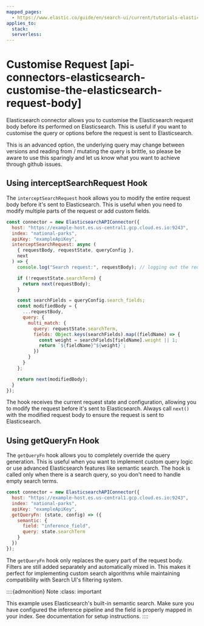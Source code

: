 ```yaml
---
mapped_pages:
  - https://www.elastic.co/guide/en/search-ui/current/tutorials-elasticsearch-customise-request.html
applies_to:
  stack:
  serverless:
---
```


# Customise Request [api-connectors-elasticsearch-customise-the-elasticsearch-request-body]

Elasticsearch connector allows you to customise the Elasticsearch request body before its performed on Elasticsearch. This is useful if you want to customise the query or options before the request is sent to Elasticsearch.

This is an advanced option, the underlying query may change between versions and reading from / mutating the query is brittle, so please be aware to use this sparingly and let us know what you want to achieve through github issues.

## Using interceptSearchRequest Hook

The `interceptSearchRequest` hook allows you to modify the entire request body before it's sent to Elasticsearch. This is useful when you need to modify multiple parts of the request or add custom fields.

```js
const connector = new ElasticsearchAPIConnector({
  host: "https://example-host.es.us-central1.gcp.cloud.es.io:9243",
  index: "national-parks",
  apiKey: "exampleApiKey",
  interceptSearchRequest: async (
    { requestBody, requestState, queryConfig },
    next
  ) => {
    console.log("Search request:", requestBody); // logging out the requestBody before sending to Elasticsearch

    if (!requestState.searchTerm) {
      return next(requestBody);
    }

    const searchFields = queryConfig.search_fields;
    const modifiedBody = {
      ...requestBody,
      query: {
        multi_match: {
          query: requestState.searchTerm,
          fields: Object.keys(searchFields).map((fieldName) => {
            const weight = searchFields[fieldName].weight || 1;
            return `${fieldName}^${weight}`;
          })
        }
      }
    };

    return next(modifiedBody);
  }
});
```

The hook receives the current request state and configuration, allowing you to modify the request before it's sent to Elasticsearch. Always call `next()` with the modified request body to ensure the request is sent to Elasticsearch.

## Using getQueryFn Hook

The `getQueryFn` hook allows you to completely override the query generation. This is useful when you want to implement custom query logic or use advanced Elasticsearch features like semantic search. The hook is called only when there is a search query, so you don't need to handle empty search terms.

```js
const connector = new ElasticsearchAPIConnector({
  host: "https://example-host.es.us-central1.gcp.cloud.es.io:9243",
  index: "national-parks",
  apiKey: "exampleApiKey",
  getQueryFn: (state, config) => ({
    semantic: {
      field: "inference_field",
      query: state.searchTerm
    }
  })
});
```

The `getQueryFn` hook only replaces the query part of the request body. Filters are still added separately and automatically mixed in. This makes it perfect for implementing custom search algorithms while maintaining compatibility with Search UI's filtering system.

::::{admonition} Note
:class: important

This example uses Elasticsearch's built-in semantic search. Make sure you have configured the inference pipeline and the field is properly mapped in your index. See [](docs-content://solutions/search/semantic-search.md) documentation for setup instructions.
::::
